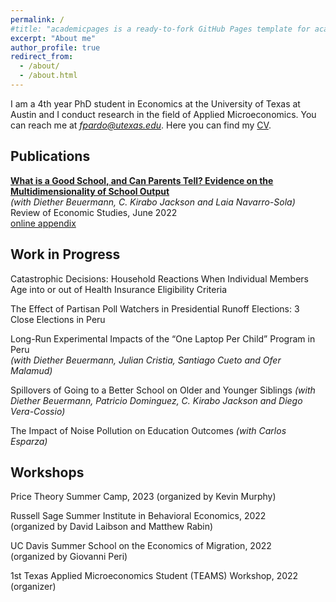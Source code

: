 ```yaml
---
permalink: /
#title: "academicpages is a ready-to-fork GitHub Pages template for academic personal websites"
excerpt: "About me"
author_profile: true
redirect_from: 
  - /about/
  - /about.html
---
```


I am a 4th year PhD student in Economics at the University of Texas at Austin and I conduct research in the field of Applied Microeconomics. You can reach me at *fpardo@utexas.edu*. Here you can find my [CV](http://francisco-pardo-pajuelo.github.io/files/CV_Francisco_Pardo_Pajuelo.pdf).


Publications
------

[**What is a Good School, and Can Parents Tell? Evidence on the Multidimensionality of School Output**](http://francisco-pardo-pajuelo.github.io/files/beuermann_et_al_2022_What_is_a_good_school.pdf)  
*(with Diether Beuermann, C. Kirabo Jackson and Laia Navarro-Sola)*  
Review of Economic Studies, June 2022  
[online appendix](http://francisco-pardo-pajuelo.github.io/files/beuermann_et_al_2022_What_is_a_good_school_APPENDIX.pdf)

Work in Progress
------
Catastrophic Decisions: Household Reactions When Individual Members Age into or out of Health Insurance Eligibility Criteria

The Effect of Partisan Poll Watchers in Presidential Runoff Elections: 3 Close Elections in Peru

Long-Run Experimental Impacts of the “One Laptop Per Child” Program in Peru   
*(with Diether Beuermann, Julian Cristia, Santiago Cueto and Ofer Malamud)*    

Spillovers of Going to a Better School on Older and Younger Siblings 
*(with Diether Beuermann, Patricio Dominguez, C. Kirabo Jackson and Diego Vera-Cossio)*  

The Impact of Noise Pollution on Education Outcomes
*(with Carlos Esparza)*  

Workshops
------
Price Theory Summer Camp, 2023
(organized by Kevin Murphy)  

Russell Sage Summer Institute in Behavioral Economics, 2022  
(organized by David Laibson and Matthew Rabin)   

UC Davis Summer School on the Economics of Migration, 2022  
(organized by Giovanni Peri)

1st Texas Applied Microeconomics Student (TEAMS) Workshop, 2022
(organizer) 







